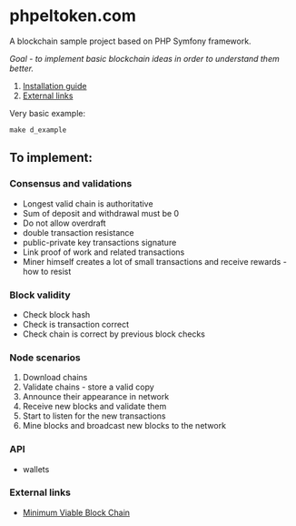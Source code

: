 # phpeltoken.com

A blockchain sample project based on PHP Symfony framework.

*Goal - to implement basic blockchain ideas in order to understand them better.*

1. [Installation guide](INSTALLATION.md)
2. [External links](#external-links)

Very basic example:

```shell
make d_example
```

## To implement:

### Consensus and validations
* Longest valid chain is authoritative
* Sum of deposit and withdrawal must be 0
* Do not allow overdraft
* double transaction resistance
* public-private key transactions signature
* Link proof of work and related transactions
* Miner himself creates a lot of small transactions and receive rewards - how to resist

### Block validity
* Check block hash
* Check is transaction correct
* Check chain is correct by previous block checks

### Node scenarios
1. Download chains
2. Validate chains - store a valid copy
3. Announce their appearance in network
4. Receive new blocks and validate them
4. Start to listen for the new transactions
5. Mine blocks and broadcast new blocks to the network

### API
* wallets

### External links
* [Minimum Viable Block Chain](https://www.igvita.com/2014/05/05/minimum-viable-block-chain/)
